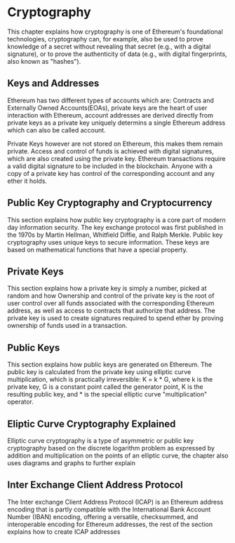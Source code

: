 # Cryptography 
This chapter explains how cryptography is one of Ethereum's foundational technologies, cryptography can, for example, also be used to prove knowledge of a secret without revealing that secret (e.g., with a digital signature), or to prove the authenticity of data (e.g., with digital fingerprints, also known as "hashes").

## Keys and Addresses
Ethereum has two different types of accounts which are: Contracts and Externally Owned Accounts(EOAs), private keys are the heart of user interaction with Ethereum, account addresses are derived directly from private keys as a private key uniquely determins a single Ethereum address which can also be called account.

Private Keys however are not stored on Ethereum, this makes them remain private. Access and control of funds is achieved with digital signatures, which are also created using the private key. Ethereum transactions require a valid digital signature to be included in the blockchain. Anyone with a copy of a private key has control of the corresponding account and any ether it holds. 

## Public Key Cryptography and Cryptocurrency
This section explains how public key cryptography is a core part of modern day information security. The key exchange protocol was first published in the 1970s by Martin Hellman, Whitfield Diffie, and Ralph Merkle. Public key cryptography uses unique keys to secure information. These keys are based on mathematical functions that have a special property.

## Private Keys
This section explains how a private key is simply a number, picked at random and how Ownership and control of the private key is the root of user control over all funds associated with the corresponding Ethereum address, as well as access to contracts that authorize that address. The private key is used to create signatures required to spend ether by proving ownership of funds used in a transaction.

## Public Keys
This section explains how public keys are generated on Ethereum. The public key is calculated from the private key using elliptic curve multiplication, which is practically irreversible: K = k * G, where k is the private key, G is a constant point called the generator point, K is the resulting public key, and * is the special elliptic curve "multiplication" operator.

## Eliptic Curve Cryptography Explained
Elliptic curve cryptography is a type of asymmetric or public key cryptography based on the discrete logarithm problem as expressed by addition and multiplication on the points of an elliptic curve, the chapter also uses diagrams and graphs to further explain

## Inter Exchange Client Address Protocol
The Inter exchange Client Address Protocol (ICAP) is an Ethereum address encoding that is partly compatible with the International Bank Account Number (IBAN) encoding, offering a versatile, checksummed, and interoperable encoding for Ethereum addresses, the rest of the section explains how to create ICAP addresses

